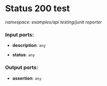 # Status 200 test

_namespace: examples/api testing/junit reporter_

### Input ports:

* __description__: ` any `


* __status__: ` any `

### Output ports:

* __assertion__: ` any `

